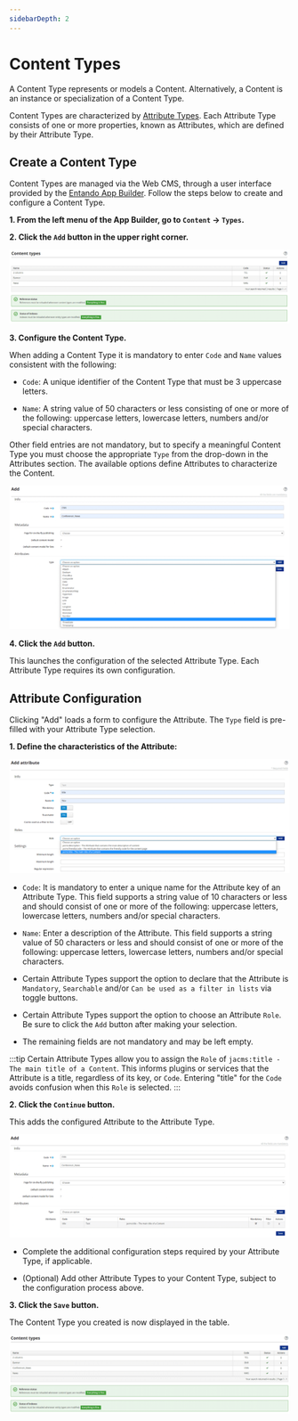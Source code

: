 ```yaml
---
sidebarDepth: 2
---
```


# Content Types

A Content Type represents or models a Content. Alternatively, a Content is an instance or specialization of a Content Type. 

Content Types are characterized by [Attribute Types](./content-attributes.md). Each Attribute Type consists of one or more properties, known as Attributes, which are defined by their Attribute Type.

## Create a Content Type

Content Types are managed via the Web CMS, through a user interface provided by the [Entando App Builder](../../docs/getting-started/concepts-overview.md#entando-app-builder). Follow the steps below to create and configure a Content Type.

**1. From the left menu of the App Builder, go to `Content` → `Types`.**

**2. Click the `Add` button in the upper right corner.**

![addContentType](./img/content_types1.png)

**3. Configure the Content Type.**

When adding a Content Type it is mandatory to enter `Code` and `Name` values consistent with the following:

- `Code`: A unique identifier of the Content Type that must be 3 uppercase letters.

- `Name`: A string value of 50 characters or less consisting of one or more of the following: uppercase letters, lowercase letters, numbers and/or special characters.

Other field entries are not mandatory, but to specify a meaningful Content Type you must choose the appropriate `Type` from the drop-down in the Attributes section. The available options define Attributes to characterize the Content.

![configureContentType](./img/content_types2.png)

**4. Click the `Add` button.**

This launches the configuration of the selected Attribute Type. Each Attribute Type requires its own configuration. 

## Attribute Configuration

Clicking "Add" loads a form to configure the Attribute. The `Type` field is pre-filled with your Attribute Type selection.

**1. Define the characteristics of the Attribute:**

![configureAttributeType](./img/content_types3.png) 

- `Code`: It is mandatory to enter a unique name for the Attribute key of an Attribute Type. This field supports a string value of 10 characters or less and should consist of one or more of the following: uppercase letters, lowercase letters, numbers and/or special characters.

- `Name`: Enter a description of the Attribute. This field supports a string value of 50 characters or less and should consist of one or more of the following: uppercase letters, lowercase letters, numbers and/or special characters.

- Certain Attribute Types support the option to declare that the Attribute is `Mandatory`, `Searchable` and/or `Can be used as a filter in lists` via toggle buttons.

- Certain Attribute Types support the option to choose an Attribute `Role`. Be sure to click the `Add` button after making your selection.  

- The remaining fields are not mandatory and may be left empty.

:::tip
Certain Attribute Types allow you to assign the `Role` of `jacms:title - The main title of a Content`. This informs plugins or services that the Attribute is a title, regardless of its key, or `Code`. Entering "title" for the `Code` avoids confusion when this `Role` is selected.
:::

**2. Click the `Continue` button.**

This adds the configured Attribute to the Attribute Type.

![modifyContentType](./img/content_types4.png)

- Complete the additional configuration steps required by your Attribute Type, if applicable. 

- (Optional) Add other Attribute Types to your Content Type, subject to the configuration process above.


**3. Click the `Save` button.**

The Content Type you created is now displayed in the table.

![listedContentType](./img/content_types5.png)